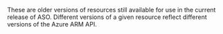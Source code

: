These are older versions of resources still available for use in the current release of ASO. Different versions of a given resource reflect different versions of the Azure ARM API.
